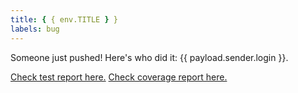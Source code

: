```yaml
---
title: { { env.TITLE } }
labels: bug
---
```


Someone just pushed! Here's who did it: {{ payload.sender.login }}.

[Check test report here.](https://creativehub2000.github.io/Mono1/index.html)
[Check coverage report here.](https://creativehub2000.github.io/Mono1/coverage/lcov-report/index.html)
